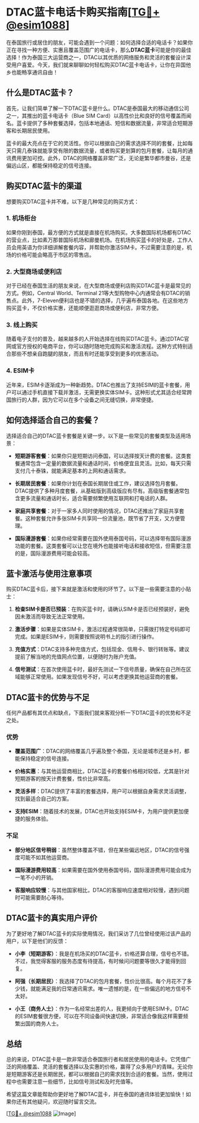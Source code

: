 # DTAC蓝卡电话卡购买指南[[TG💪+ @esim1088](https://t.me/s/esim1088)]

在泰国旅行或居住的朋友，可能会遇到一个问题：如何选择合适的电话卡？如果你正在寻找一种方便、实惠且覆盖范围广的电话卡，那么**DTAC蓝卡**可能是你的最佳选择！作为泰国三大运营商之一，DTAC以其优质的网络服务和灵活的套餐设计深受用户喜爱。今天，我们就来聊聊如何轻松购买DTAC蓝卡电话卡，让你在异国他乡也能畅享通讯自由！

## 什么是DTAC蓝卡？

首先，让我们简单了解一下DTAC蓝卡是什么。DTAC是泰国最大的移动通信公司之一，其推出的蓝卡电话卡（Blue SIM Card）以高性价比和良好的信号覆盖而闻名。蓝卡提供了多种套餐选择，包括本地通话、短信和数据流量，非常适合短期游客和长期居民使用。

蓝卡的最大亮点在于它的灵活性。你可以根据自己的需求选择不同的套餐，比如每天只需几泰铢就能享受有限的数据流量，或者购买更划算的包月套餐，让每月的通讯费用更加可控。此外，DTAC的网络覆盖非常广泛，无论是繁华都市曼谷，还是偏远山区，都能保持稳定的信号连接。

## 购买DTAC蓝卡的渠道

想要购买DTAC蓝卡并不难，以下是几种常见的购买方式：

### 1. **机场柜台**

如果你刚到泰国，最方便的方式就是直接在机场购买。大多数国际机场都有DTAC的营业点，比如素万那普国际机场和廊曼机场。在机场购买蓝卡的好处是，工作人员会用英语为你详细讲解套餐内容，并帮助你激活SIM卡。不过需要注意的是，机场的价格可能会略高于市区的零售店。

### 2. **大型商场或便利店**

对于已经在泰国生活的朋友来说，在大型商场或便利店购买DTAC蓝卡是最常见的方式。例如，Central World、Terminal 21等大型购物中心内通常会有DTAC的销售点。此外，7-Eleven便利店也是不错的选择，几乎遍布泰国各地。在这些地方购买蓝卡，不仅价格实惠，还能顺便逛逛商场或便利店，非常方便。

### 3. **线上购买**

随着电子支付的普及，越来越多的人开始选择在线购买DTAC蓝卡。通过DTAC官网或官方授权的电商平台，你可以随时随地完成购买和激活流程。这种方式特别适合那些不想亲自跑腿的朋友，而且有时还能享受到更多的优惠活动。

### 4. **ESIM卡**

近年来，ESIM卡逐渐成为一种新趋势。DTAC也推出了支持ESIM的蓝卡套餐，用户可以通过手机直接下载并激活，无需更换实体SIM卡。这种形式尤其适合经常跨国旅行的人群，因为它可以在多个设备之间无缝切换，非常便捷。

## 如何选择适合自己的套餐？

选择适合自己的DTAC蓝卡套餐是关键一步。以下是一些常见的套餐类型及适用场景：

- **短期游客套餐**：如果你只是短期访问泰国，可以选择按天计费的套餐。这类套餐通常包含一定量的数据流量和通话时间，价格便宜且灵活。比如，每天只需支付几十泰铢，就能满足基本的上网和通话需求。

- **长期居民套餐**：如果你计划在泰国长期居住或工作，建议选择包月套餐。DTAC提供了多种月度套餐，从基础版到高级版应有尽有。高级版套餐通常包含更多流量和通话时长，适合需要频繁使用互联网和打电话的人群。

- **家庭共享套餐**：对于一家多人同时使用的情况，DTAC还推出了家庭共享套餐。这种套餐允许多张SIM卡共享同一份流量池，既节省了开支，又方便管理。

- **国际漫游套餐**：如果你经常需要在国外使用泰国号码，可以选择带有国际漫游功能的套餐。这类套餐可以让您在境外也能接听电话和接收短信，但需要注意的是，国际漫游费用可能会较高。

## 蓝卡激活与使用注意事项

购买DTAC蓝卡后，接下来就是激活和使用的环节了。以下是一些需要注意的小贴士：

1. **检查SIM卡是否已预装**：在购买蓝卡时，请确认SIM卡是否已经预装好，避免因未激活而导致无法正常使用。

2. **激活步骤**：如果是实体SIM卡，激活过程通常很简单，只需拨打特定号码即可完成。如果是ESIM卡，则需要按照说明书上的指引进行操作。

3. **充值方式**：DTAC支持多种充值方式，包括现金、信用卡、银行转账等。建议提前了解当地的充值网点位置，以便随时为账户充值。

4. **信号测试**：在首次使用蓝卡时，最好先测试一下信号质量，确保在自己所在区域能够正常使用。如果发现信号不好，可以考虑更换其他运营商的套餐。

## DTAC蓝卡的优势与不足

任何产品都有其优点和缺点，下面我们就来客观分析一下DTAC蓝卡的优势和不足之处。

### 优势

- **覆盖范围广**：DTAC的网络覆盖几乎遍及整个泰国，无论是城市还是乡村，都能保持稳定的信号连接。
  
- **价格实惠**：与其他运营商相比，DTAC蓝卡的套餐价格相对较低，尤其是针对短期游客的按天计费套餐，性价比非常高。

- **灵活多样**：DTAC提供了丰富的套餐选择，用户可以根据自身需求灵活调整，找到最适合自己的方案。

- **支持ESIM**：随着技术的发展，DTAC也开始支持ESIM卡，为用户提供更加便捷的服务体验。

### 不足

- **部分地区信号稍弱**：虽然整体覆盖不错，但在某些偏远地区，DTAC的信号强度可能不如其他运营商。

- **国际漫游费用较高**：如果需要在国外使用泰国号码，国际漫游费用可能会成为一笔不小的开销。

- **客服响应较慢**：与其他国家相比，DTAC的客服响应速度相对较慢，遇到问题时可能需要耐心等待。

## DTAC蓝卡的真实用户评价

为了更好地了解DTAC蓝卡的实际使用情况，我们采访了几位曾经使用过该产品的用户，以下是他们的反馈：

- **小李（短期游客）**：我是在机场买的DTAC蓝卡，价格还算合理，信号也不错。不过，我觉得客服的服务态度有待提高，有时候问问题要等很久才能得到回复。

- **阿强（长期居民）**：我选择了DTAC的包月套餐，性价比很高。每个月花不了多少钱，就能满足我的日常通讯需求。唯一遗憾的是，在一些偏远的地方信号不太好。

- **小王（商务人士）**：作为一名经常出差的人，我更倾向于使用ESIM卡。DTAC的ESIM套餐很方便，可以在不同设备间快速切换，非常适合像我这样需要频繁出国的商务人士。

## 总结

总的来说，DTAC蓝卡是一款非常适合泰国旅行者和居民使用的电话卡。它凭借广泛的网络覆盖、灵活的套餐选择以及实惠的价格，赢得了众多用户的青睐。无论你是短期游客还是长期居民，都可以根据自己的需求找到合适的套餐。当然，使用过程中也需要注意一些细节，比如信号测试和及时充值等。

希望这篇文章能帮助你更好地了解DTAC蓝卡，并在泰国的通讯体验更加愉快！如果你还有其他疑问，欢迎随时留言交流。

[[TG💪+ @esim1088](https://t.me/s/esim1088) ![Image](https://i.postimg.cc/4NQfJmqS/Snipaste-2025-05-13-00-14-12.png)]